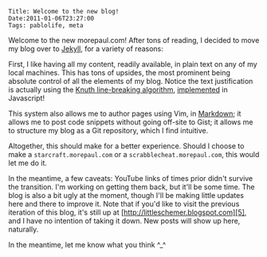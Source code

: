     Title: Welcome to the new blog!
    Date:2011-01-06T23:27:00
    Tags: pablolife, meta

Welcome to the new morepaul.com!  After tons of reading, I decided to move
my blog over to [Jekyll][1], for a variety of reasons:

First, I like having all my content, readily available, in plain text on any
of my local machines.  This has tons of upsides, the most prominent being
absolute control of all the elements of my blog.  Notice the text
justification is actually using the [Knuth line-breaking algorithm][2],
[implemented][3] in Javascript!

<!-- more -->

This system also allows me to author pages using Vim, in [Markdown][4];
it allows me to post code snippets without going off-site to Gist; it
allows me to structure my blog as a Git repository, which I find intuitive.

Altogether, this should make for a better experience. Should I choose to
make a ``starcraft.morepaul.com`` or a `scrabblecheat.morepaul.com`, this
would let me do it.

In the meantime, a few caveats: YouTube links of times prior didn't
survive the transition. I'm working on getting them back, but it'll be some
time. The blog is also a bit ugly at the moment, though I'll be making
little updates here and there to improve it.  Note that if you'd like to
visit the previous iteration of this blog, it's still up at
[http://littleschemer.blogspot.com][5], and I have no intention of taking it
down.  New posts will show up here, naturally.

In the meantime, let me know what you think ^\_^

  [1]: https://github.com/mojombo/jekyll
  [2]: http://defoe.sourceforge.net/folio/knuth-plass.html
  [3]: http://www.bramstein.com/projects/typeset/
  [4]: http://daringfireball.net/projects/markdown/
  [5]: http://littleschemer.blogspot.com
